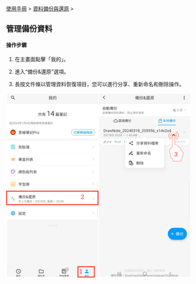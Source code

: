 [使用手冊](/dragonnest/drawnote/manual/zh-tw) > [資料備份與還原](/dragonnest/drawnote/manual/zh-tw/data_backup_and_recovery) >

管理備份資料
---
#### 操作步驟

1. 在主畫面點擊「我的」。

2. 進入“備份&還原”選項。

3. 長按文件條以管理資料恢復項目，您可以進行分享、重新命名和刪除操作。


![](imgs/manage_backup_data.png)